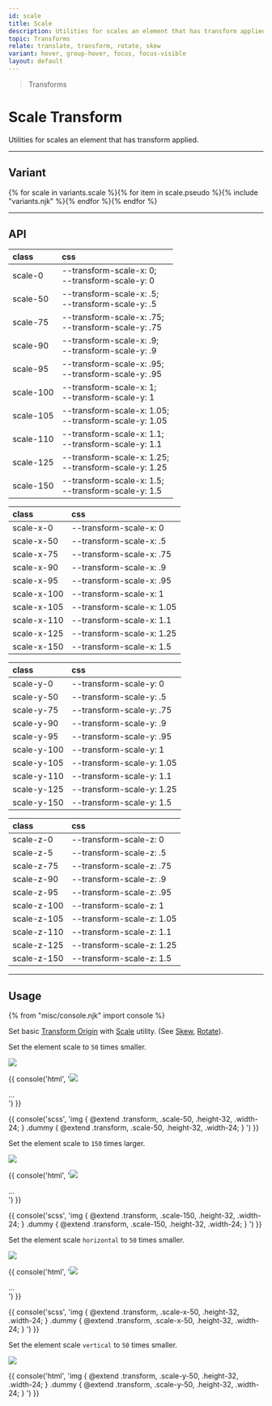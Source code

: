 ```yaml
---
id: scale
title: Scale
description: Utilities for scales an element that has transform applied.
topic: Transforms
relate: translate, transform, rotate, skew
variant: hover, group-hover, focus, focus-visible
layout: default
---
```


> Transforms

# Scale Transform

Utilities for scales an element that has transform applied.

---

## Variant

<div class="flex flex-gap-2 flex-wrap justify-start items-center">{% for scale in variants.scale %}{% for item in scale.pseudo %}{% include "variants.njk" %}{% endfor %}{% endfor %}</div>

---

## API

| <span class="padding-x-3 padding-y-1 text-white bg-shade-granite-5 font-semibold curve-border-md">class</span> | <span class="padding-x-3 padding-y-1 text-white bg-shade-granite-5 font-semibold curve-border-md">css</span> |
|:--|:--|
| scale-0 | --transform-scale-x: 0; <br> --transform-scale-y: 0 |
| scale-50 | --transform-scale-x: .5; <br> --transform-scale-y: .5 |
| scale-75 | --transform-scale-x: .75; <br> --transform-scale-y: .75 |
| scale-90 | --transform-scale-x: .9; <br> --transform-scale-y: .9 |
| scale-95 | --transform-scale-x: .95; <br> --transform-scale-y: .95 |
| scale-100 | --transform-scale-x: 1; <br> --transform-scale-y: 1 |
| scale-105 | --transform-scale-x: 1.05; <br> --transform-scale-y: 1.05 |
| scale-110 | --transform-scale-x: 1.1; <br> --transform-scale-y: 1.1|
| scale-125 | --transform-scale-x: 1.25; <br> --transform-scale-y: 1.25 |
| scale-150 | --transform-scale-x: 1.5; <br> --transform-scale-y: 1.5 |

| <span class="padding-x-3 padding-y-1 text-white bg-shade-granite-5 font-semibold curve-border-md">class</span> | <span class="padding-x-3 padding-y-1 text-white bg-shade-granite-5 font-semibold curve-border-md">css</span> |
|:--|:--|
| scale-x-0 | --transform-scale-x: 0 |
| scale-x-50 | --transform-scale-x: .5 |
| scale-x-75 | --transform-scale-x: .75 |
| scale-x-90 | --transform-scale-x: .9 |
| scale-x-95 | --transform-scale-x: .95 |
| scale-x-100 | --transform-scale-x: 1 |
| scale-x-105 | --transform-scale-x: 1.05 |
| scale-x-110 | --transform-scale-x: 1.1 |
| scale-x-125 | --transform-scale-x: 1.25 |
| scale-x-150 | --transform-scale-x: 1.5 |

| <span class="padding-x-3 padding-y-1 text-white bg-shade-granite-5 font-semibold curve-border-md">class</span> | <span class="padding-x-3 padding-y-1 text-white bg-shade-granite-5 font-semibold curve-border-md">css</span> |
|:--|:--|
| scale-y-0 | --transform-scale-y: 0 |
| scale-y-50 | --transform-scale-y: .5 |
| scale-y-75 | --transform-scale-y: .75 |
| scale-y-90 | --transform-scale-y: .9 |
| scale-y-95 | --transform-scale-y: .95 |
| scale-y-100 | --transform-scale-y: 1 |
| scale-y-105 | --transform-scale-y: 1.05 |
| scale-y-110 | --transform-scale-y: 1.1 |
| scale-y-125 | --transform-scale-y: 1.25 |
| scale-y-150 | --transform-scale-y: 1.5 |

| <span class="padding-x-3 padding-y-1 text-white bg-shade-granite-5 font-semibold curve-border-md">class</span> | <span class="padding-x-3 padding-y-1 text-white bg-shade-granite-5 font-semibold curve-border-md">css</span> |
|:--|:--|
| scale-z-0 | --transform-scale-z: 0 |
| scale-z-5 | --transform-scale-z: .5 |
| scale-z-75 | --transform-scale-z: .75 |
| scale-z-90 | --transform-scale-z: .9 |
| scale-z-95 | --transform-scale-z: .95 |
| scale-z-100 | --transform-scale-z: 1 |
| scale-z-105 | --transform-scale-z: 1.05 |
| scale-z-110 | --transform-scale-z: 1.1 |
| scale-z-125 | --transform-scale-z: 1.25 |
| scale-z-150 | --transform-scale-z: 1.5 |

---

## Usage

{% from "misc/console.njk" import console %}

Set basic [Transform Origin](/transform-origin/) with [Scale](/scale/) utility. (See [Skew](/skew/), [Rotate](/rotate/)).

Set the element scale to `50` times smaller.

<div class="margin-y-6 margin-x-auto width-32">
  <div class="height-48 width-48 bg-gray-1 flex justify-center items-center curve-border-lg">
    <img class="height-32 width-32 transform scale-50 curve-border shadow" src="https://picsum.photos/200?=1">
  </div>
</div>

{{ console('html',
'<img class="transform scale-50 ... height-32 width-24" src="...">
  <div class="transform scale-50 ... height-32 width-24" style="background-image:utl(...)">
    ...
  </div>
') }}

{{ console('scss',
'img {
    @extend
      .transform,
      .scale-50,
      .height-32,
      .width-24;
}
.dummy {
    @extend
      .transform,
      .scale-50,
      .height-32,
      .width-24;
}
') }}

Set the element scale to `150` times larger.

<div class="margin-y-6 margin-x-auto width-32">
  <div class="height-48 width-48 bg-gray-1 flex justify-center items-center curve-border-lg">
    <img class="height-32 width-32 transform scale-150 curve-border shadow" src="https://picsum.photos/200?=1">
  </div>
</div>

{{ console('html',
'<img class="transform scale-150 ... height-32 width-24" src="...">
  <div class="transform scale-150 ... height-32 width-24" style="background-image:utl(...)">
    ...
  </div>
') }}

{{ console('scss',
'img {
    @extend
      .transform,
      .scale-150,
      .height-32,
      .width-24;
}
.dummy {
    @extend
      .transform,
      .scale-150,
      .height-32,
      .width-24;
}
') }}

Set the element scale `horizontal` to `50` times smaller.

<div class="margin-y-6 margin-x-auto width-32">
  <div class="height-48 width-48 bg-gray-1 flex justify-center items-center curve-border-lg">
    <img class="height-32 width-32 transform scale-x-50 curve-border shadow" src="https://picsum.photos/200?=1">
  </div>
</div>

{{ console('html',
'<img class="transform scale-x-50 ... height-32 width-24" src="...">
  <div class="transform scale-x-50 ... height-32 width-24" style="background-image:utl(...)">
    ...
  </div>
') }}

{{ console('scss',
'img {
    @extend
      .transform,
      .scale-x-50,
      .height-32,
      .width-24;
}
.dummy {
  @extend
    .transform,
    .scale-x-50,
    .height-32,
    .width-24;
}
') }}

Set the element scale `vertical` to `50` times smaller.

<div class="margin-y-6 margin-x-auto width-32">
  <div class="height-48 width-48 bg-gray-1 flex justify-center items-center curve-border-lg">
    <img class="height-32 width-32 transform scale-y-50 curve-border shadow" src="https://picsum.photos/200?=1">
  </div>
</div>

{{ console('html',
'img {
    @extend
      .transform,
      .scale-y-50,
      .height-32,
      .width-24;
}
.dummy {
    @extend
      .transform,
      .scale-y-50,
      .height-32,
      .width-24;
}
') }}



